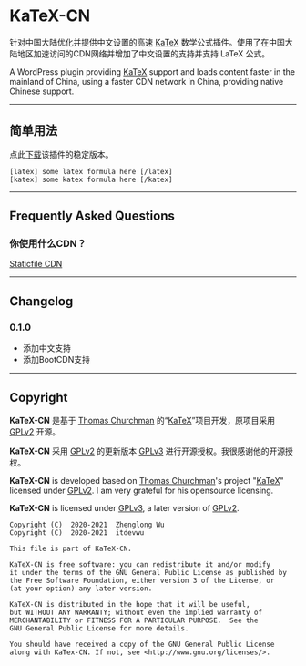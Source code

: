 # KaTeX-CN

针对中国大陆优化并提供中文设置的高速 [KaTeX](https://katex.org) 数学公式插件。使用了在中国大陆地区加速访问的CDN网络并增加了中文设置的支持并支持 LaTeX 公式。

A WordPress plugin providing [KaTeX](https://katex.org) support and loads content faster in the mainland of China, using a faster CDN network in China, providing native Chinese support.

***

## 简单用法

点此[下载](https://github.com/itdevwu/KaTeX-CN/archive/refs/tags/0.1.0.zip)该插件的稳定版本。

```
[latex] some latex formula here [/latex]
[katex] some katex formula here [/katex]
```

***

## Frequently Asked Questions

### 你使用什么CDN？

[Staticfile CDN](https://staticfile.org/)

***

## Changelog

### 0.1.0
* 添加中文支持
* 添加BootCDN支持

***

## Copyright

**KaTeX-CN** 是基于 [Thomas Churchman](https://churchman.nl) 的“[KaTeX](https://wordpress.org/plugins/katex)”项目开发，原项目采用 [GPLv2](https://opensource.org/licenses/GPL-2.0) 开源。

**KaTeX-CN** 采用 [GPLv2](https://opensource.org/licenses/GPL-2.0) 的更新版本 [GPLv3](https://opensource.org/licenses/GPL-3.0) 进行开源授权。我很感谢他的开源授权。

**KaTeX-CN** is developed based on [Thomas Churchman](https://churchman.nl)'s project "[KaTeX](https://wordpress.org/plugins/katex)" licensed under [GPLv2](https://opensource.org/licenses/GPL-2.0). I am very grateful for his opensource licensing.

**KaTeX-CN** is licensed under [GPLv3](https://opensource.org/licenses/GPL-3.0), a later version of [GPLv2](https://opensource.org/licenses/GPL-2.0).

```
Copyright (C)  2020-2021  Zhenglong Wu
Copyright (C)  2020-2021  itdevwu

This file is part of KaTeX-CN.

KaTeX-CN is free software: you can redistribute it and/or modify
it under the terms of the GNU General Public License as published by
the Free Software Foundation, either version 3 of the License, or 
(at your option) any later version.

KaTeX-CN is distributed in the hope that it will be useful,
but WITHOUT ANY WARRANTY; without even the implied warranty of
MERCHANTABILITY or FITNESS FOR A PARTICULAR PURPOSE.  See the
GNU General Public License for more details.

You should have received a copy of the GNU General Public License
along with KaTex-CN. If not, see <http://www.gnu.org/licenses/>.
```

